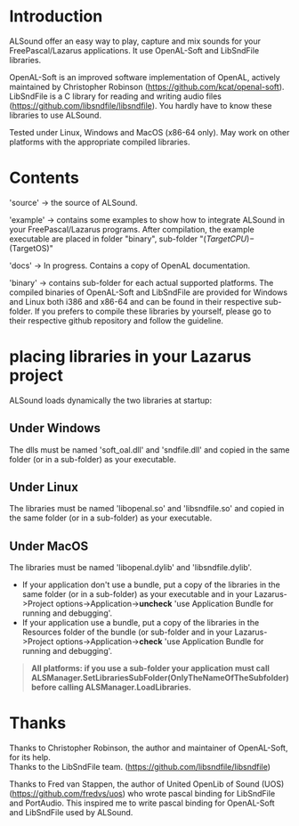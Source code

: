 # Introduction

ALSound offer an easy way to play, capture and mix sounds for your FreePascal/Lazarus applications. It use OpenAL-Soft and LibSndFile libraries.

OpenAL-Soft is an improved software implementation of OpenAL, actively maintained by Christopher Robinson (https://github.com/kcat/openal-soft).
LibSndFile is a C library for reading and writing audio files (https://github.com/libsndfile/libsndfile).
You hardly have to know these libraries to use ALSound.

Tested under Linux, Windows and MacOS (x86-64 only).
May work on other platforms with the appropriate compiled libraries.

# Contents

'source' -> the source of ALSound.

'example' -> contains some examples to show how to integrate ALSound in your FreePascal/Lazarus programs. After compilation, the example executable are placed in folder "binary", sub-folder "$(TargetCPU)-$(TargetOS)"

'docs' -> In progress. Contains a copy of OpenAL documentation.

'binary' -> contains sub-folder for each actual supported platforms. The compiled binaries of OpenAL-Soft and LibSndFile are provided for Windows and Linux both i386 and x86-64 and can be found in their respective sub-folder. If you prefers to compile these libraries by yourself, please go to their respective github repository and follow the guideline.  
# placing libraries in your Lazarus project

ALSound loads dynamically the two libraries at startup:

## Under Windows
The dlls must be named 'soft_oal.dll' and 'sndfile.dll' and copied in the same folder (or in a sub-folder) as your executable.

## Under Linux
The libraries must be named 'libopenal.so' and 'libsndfile.so' and copied in the same folder (or in a sub-folder) as your executable.

## Under MacOS
The libraries must be named 'libopenal.dylib' and 'libsndfile.dylib'.
- If your application don't use a bundle, put a copy of the libraries in the same folder (or in a sub-folder) as your executable and in your Lazarus->Project options->Application->**uncheck** 'use Application Bundle for running and debugging'.
- If your application use a bundle, put a copy of the libraries in the Resources folder of the bundle (or sub-folder and in your Lazarus->Project options->Application->**check** 'use Application Bundle for running and debugging'.

> **All platforms: if you use a sub-folder your application must call ALSManager.SetLibrariesSubFolder(OnlyTheNameOfTheSubfolder) before calling ALSManager.LoadLibraries.**

# Thanks
Thanks to Christopher Robinson, the author and maintainer of OpenAL-Soft, for its help.  
Thanks to the LibSndFile team.
(https://github.com/libsndfile/libsndfile)  

Thanks to Fred van Stappen, the author of United OpenLib of Sound (UOS) (https://github.com/fredvs/uos) who wrote pascal binding for LibSndFile and PortAudio. This inspired me to write pascal binding for OpenAL-Soft and LibSndFile used by ALSound.


